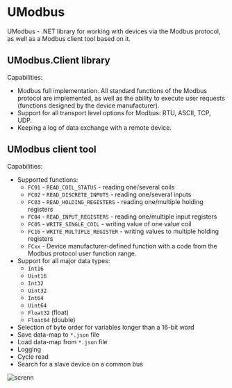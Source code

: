 # UModbus

UModbus - .NET library for working with devices via the Modbus protocol, as well as a Modbus client tool based on it.

## UModbus.Client library

Capabilities:
* Modbus full implementation. All standard functions of the Modbus protocol are implemented, as well as the ability to execute user requests (functions designed by the device manufacturer).
* Support for all transport level options for Modbus: RTU, ASCII, TCP, UDP.
* Keeping a log of data exchange with a remote device.

## UModbus client tool

Capabilities:
* Supported functions:
   * `FC01` - `READ_COIL_STATUS`        - reading one/several coils
   * `FC02` - `READ_DISCRETE_INPUTS`    - reading one/several inputs
   * `FC03` - `READ_HOLDING_REGISTERS`  - reading one/multiple holding registers
   * `FC04` - `READ_INPUT_REGISTERS`    - reading one/multiple input registers
   * `FC05` - `WRITE_SINGLE_COIL`       - writing value of one value coil
   * `FC16` - `WRITE_MULTIPLE_REGISTER` - writing values to multiple holding registers
   * `FCxx` - Device manufacturer-defined function with a code from the Modbus protocol user function range.
* Support for all major data types:
   * `Int16`
   * `Uint16`
   * `Int32`
   * `Uint32`
   * `Int64`
   * `Uint64`
   * `Float32` (float)
   * `Float64` (double)
* Selection of byte order for variables longer than a 16-bit word
* Save data-map to `*.json` file
* Load data-map from `*.json` file
* Logging
* Cycle read
* Search for a slave device on a common bus

![screnn](https://github.com/c-not-around/u-modbus/assets/173079314/38e7d232-2193-437c-8977-8b41932a3a47)
